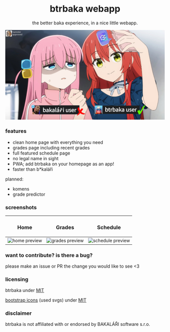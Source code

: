 <div align="center">

# btrbaka webapp
the better baka experience, in a nice little webapp.

![](/public/btrbakahero.png)

</div>

### features

- clean home page with everything you need
- grades page including recent grades
- full featured schedule page
- no legal name in sight
- PWA; add btrbaka on your homepage as an app!
- faster than b*kaláři

planned:

- komens
- grade predictor

### screenshots

| <h3>Home</h3> | <h3>Grades</h3> | <h3>Schedule</h3> |
| :-: | :-: | :-: | 
| ![home preview](https://github.com/user-attachments/assets/09770ae7-6006-4892-9565-28e9fcb4fbb1) | ![grades preview](https://github.com/user-attachments/assets/8be661f1-0b99-4c73-a233-0a044f1e0e9f) | ![schedule preview](https://github.com/user-attachments/assets/d8ee8a57-6eaf-429a-a806-36fbf523bc08) |

### want to contribute? is there a bug?

please make an issue or PR the change you would like to see <3

### licensing

btrbaka under [MIT](https://github.com/btrbaka/btrbaka/blob/main/LICENSE)

[bootstrap icons](https://icons.getbootstrap.com/) (used svgs) under [MIT](https://github.com/twbs/icons/blob/main/LICENSE)

### disclaimer

btrbaka is not affiliated with or endorsed by BAKALÁŘI software s.r.o.
